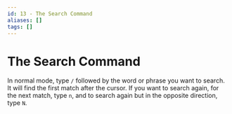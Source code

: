 ```yaml
---
id: 13 - The Search Command
aliases: []
tags: []
---
```


# The Search Command

In normal mode, type `/` followed by the word or phrase you want to search. It will find the first match after the cursor. If you want to search again, for the next match, type `n`, and to search again but in the opposite direction, type `N`.
